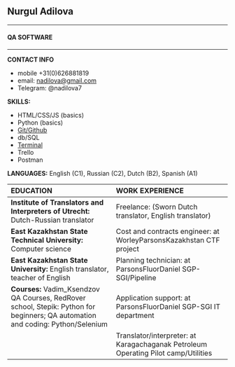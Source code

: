 ## **Nurgul Adilova**
 ---                     
#### QA SOFTWARE
---
**CONTACT INFO**
* mobile +31(0)626881819           
* email: <nadilova@gmail.com>     
* Telegram: @nadilova7       


**SKILLS:**
* HTML/CSS/JS (basics)
* Python (basics)
* [Git/Github](https://github.com/nadilova/HOMEWORKS/tree/git)
* db/SQL
* [Terminal](https://github.com/nadilova/HOMEWORKS/tree/Terminal)
* Trello
* Postman

**LANGUAGES:**
English (C1), Russian (C2), Dutch (B2), Spanish (A1)

|  **EDUCATION**           |**WORK EXPERIENCE**|               
|:---|:---|
|**Institute of Translators and Interpreters of Utrecht:** Dutch-Russian translator|Freelance: (Sworn Dutch translator, English translator)|
|**East Kazakhstan State Technical University:** Computer science|Cost and contracts engineer: at WorleyParsonsKazakhstan CTF project
|**East Kazakhstan State University:** English translator, teacher of English|Planning technician: at ParsonsFluorDaniel SGP-SGI/Pipeline|
|**Courses:** Vadim_Ksendzov QA Courses, RedRover school, Stepik: Python for beginners; QA automation and coding: Python/Selenium|Application support: at ParsonsFluorDaniel SGP-SGI IT department|
||Translator/interpreter: at Karagachaganak Petroleum Operating Pilot camp/Utilities|
